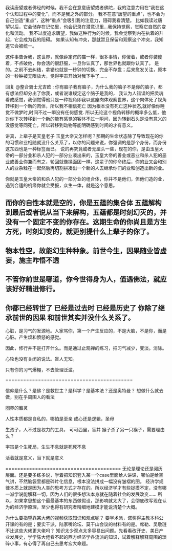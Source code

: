 我读唐望或者佛经的时候，我不会在意意唐望或者佛陀，我的注意力用在“我在这个认知过程中的变化”，而不是我之外的部分。
我不在意“唐望的重点”，也不会为自己创造“重点”，这种“重点”会吸引我的注意力，阻碍我看清楚。
比如我读过唐望以后，它会储存在记忆里，也会记录在潜意识里…我保持觉察，觉察它自然的变化和流动。
我不过度追求唐望，我做这种行为的时候，我会觉察到内在执着的升起，它会成为我的阻碍。
如果认知有冲突，那就暂且保留和观察这个冲突，我知道它会被统一。

这件事告诉我，这世界，就像薛定谔的猫一样，很多事情，你傻着，或者你装傻着，不点破他，你会活的很舒服，一旦你认真了，那世界也就跟你认真了。
是的。之前不去纠结，拿错也就是一秒钟的切换，完全不存盘；后来愈发关注，原本的一秒钟被无限放大，觉得宇宙开始对我下手了……

回复 @整合骑士尤吉欧 :
你有脑子我有脑子，为什么我的脑子不是你的脑子，都有想法但却分出了你我，或者说谁规定这个脑子是我的，
我认为人错误的把灵魂看成感觉，我倒觉得他只是一种视角即我以这座肉体观察世界，这个肉体死了视角转移到一个新的肉体，所以我不相信死亡
因为根本没有死亡这种状态,就好像你睡觉不做梦时,时间不过一瞬没有任何感觉.
所以无论这个视角转移的概率多么低，他对你下次转移到一个新的能有感觉的客体不过一瞬间，因为转到石头是没有意义的没感觉等同死亡，所以转移到动物等能明确感到时间的才有意义。

讲真，上辈子是天皇老子 玉皇大帝又怎样呢？那期的生命状态除了导致现在的你的习惯和业相随就没什么关系了，以你的问题来说，你强调的是那个身份，而身份这东西也是一种标签而已。
说的再究竟或者无厘头一些，现在的你，是由玉皇大帝的一部分业和杀人犯的一部分业凑出来的，玉皇大帝的善业或恶业和杀人犯的恶业或善业你兼而有之，轮回就像揉面团一样，这辈子的你命终后，你的业又会和别人的业杂糅在一起然后再切割拼凑出一个新的人去继承你们的业和创造出新的业。

你就是玉皇大帝的和杀人犯的一部分业的组合体，你并不是他们，但他们造的业，遇到合适的机缘你就会受报，众生一体，就是这个意思。

而你的自性本就是空的，你是五蕴的集合体 五蕴解构到最后或者说从当下来解构，五蕴都是时刻幻灭的，并没有一个固定不变的你存在。这期生命的你尚且是方生方死，时刻幻变的，就更别提什么上辈子的你了。
--------------------
物本性空，故能幻生种种象。前世今生，因果随业皆虚妄，施主咋悟不透
--------------------
不管你前世是哪道，你今世得身为人，值遇佛法，就应该好好精进修行。
--------------------
你都已经转世了 已经是过去时 已经是历史了 你除了继承前世的因果 和前世其实并没什么关系了。
-------------------
心脏，是习气的发源地。人家骂你，第一个产生反应的，不是大脑，不是你，而是心脏。产生烦和愤怒的感觉。

因此，修行并不是打开什么。而是通过止观禅的练习，把习气减少，变淡。消除。

心轮也没有关闭的说法。盲人无知。

只有你的习气爆棚，不去管理泛滥。


===========================================

信仰是什么？是佛？是救世主？是科学？是基本法？还是奥特曼？
想做什么就去做，别在乎周围人的看法

圈养的雏灵

人性本质都是自私的，哪怕是至亲
成心还是逻辑，圣母

生孩子，人不过是权力的工具，
可可西里，盲井
猴子杀了另一只猴子，需要理由么？

宇宙是个生死局，生生不息就是死死不息

活着就是意义，当下就是意义

=======================================
无论是理论还是阅历层面。还是要多练多说，学着把知识套入某一个case里面给人讲课，哪怕是给空气讲，不然脑袋里都是碎片化信息，根本没法拼成一幅没有皱褶的图。
经济学规律本质上就是因为人类的思考方式才存在的。所以经济学才有些捉摸不定，没有哪一派学说能解释一切，因为人们的很多想法本身就在随着社会的发展改变……
所以，如果拿思想这个最最基本的东西做假设，那影响就太大了，会彻底改写现在认为的经济学原理，至少也得有研究者精细地建模才能说清楚个大概。

为什么要指望靠某大佬的视频获取知识和观点呢？
要学术派，诺奖得主教本科公开课的有的是；要实干派，陆家嘴论坛、莫干山会议的材料有的是。席勒、吴敬琏不比这些大佬更大佬吗？
知识太少观点太多容易出问题。先看看改开史、美日产业发展史，学学陈大佬看不起的西方经济学各流派的知识，试着解释解释周围的琐碎小事，有心得了再自己去思考宏大命题。

